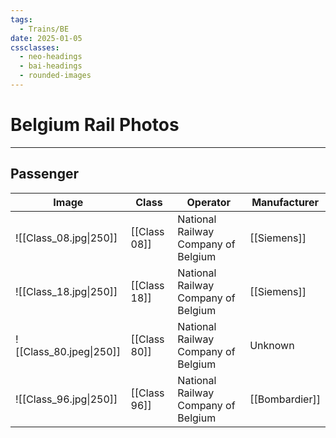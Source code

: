 ```yaml
---
tags:
  - Trains/BE
date: 2025-01-05
cssclasses:
  - neo-headings
  - bai-headings
  - rounded-images
---
```

# Belgium Rail Photos

***
## Passenger

| Image                   | Class        | Operator                                | Manufacturer   |
| ----------------------- | ------------ | --------------------------------------- | -------------- |
| ![[Class_08.jpg\|250]]  | [[Class 08]] | National Railway Company of Belgium<br> | [[Siemens]]    |
| ![[Class_18.jpg\|250]]  | [[Class 18]] | National Railway Company of Belgium     | [[Siemens]]    |
| ![[Class_80.jpeg\|250]] | [[Class 80]] | National Railway Company of Belgium     | Unknown        |
| ![[Class_96.jpg\|250]]  | [[Class 96]] | National Railway Company of Belgium     | [[Bombardier]] |